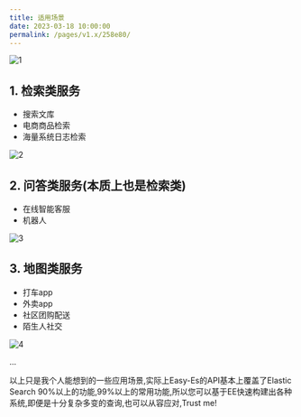 ```yaml
---
title: 适用场景
date: 2023-03-18 10:00:00
permalink: /pages/v1.x/258e80/
---
```

![1](https://iknow.hs.net/b56d3e1e-9a38-4f6a-8cde-d43bcf25c539.jpg)

## 1. 检索类服务

- 搜索文库
- 电商商品检索
- 海量系统日志检索

![2](https://iknow.hs.net/0f3c8d45-db6c-4c7e-be57-a76f0091be82.png)

## 2. 问答类服务(本质上也是检索类)
-  在线智能客服
- 机器人

![3](https://iknow.hs.net/ee89621e-f270-49ca-873b-b694ff6206ea.png)

## 3.  地图类服务
- 打车app
- 外卖app
- 社区团购配送
- 陌生人社交

![4](https://iknow.hs.net/4f144390-796b-457e-87ef-9f4194883df2.png)

...

以上只是我个人能想到的一些应用场景,实际上Easy-Es的API基本上覆盖了Elastic Search 90%以上的功能,99%以上的常用功能,所以您可以基于EE快速构建出各种系统,即便是十分复杂多变的查询,也可以从容应对,Trust me!
